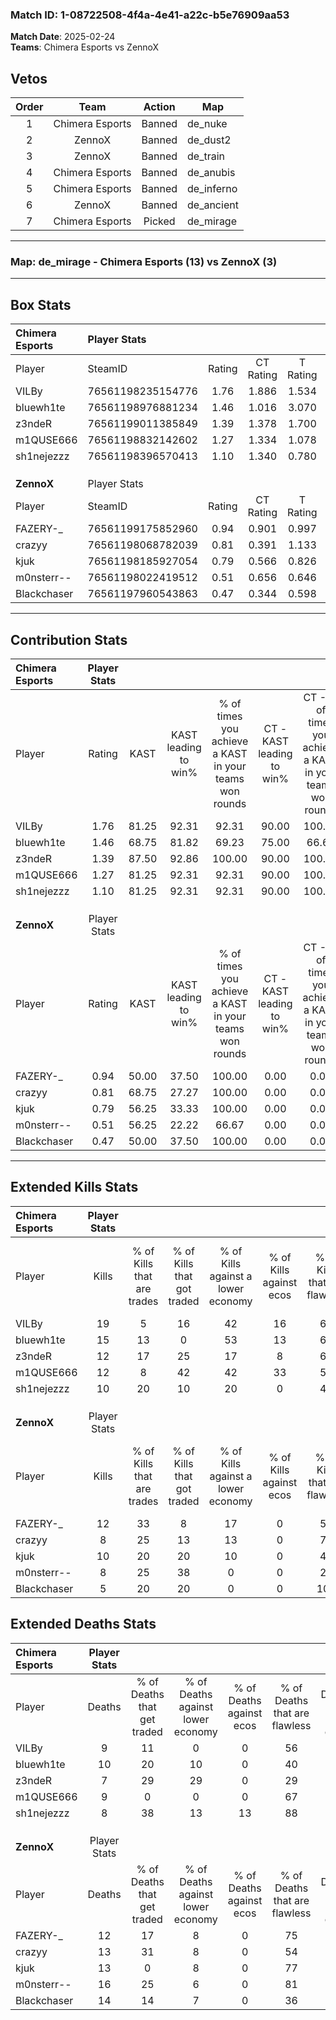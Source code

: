 ### Match ID: 1-08722508-4f4a-4e41-a22c-b5e76909aa53  
**Match Date**: 2025-02-24  
**Teams**: Chimera Esports vs ZennoX  

## Vetos  

| Order | Team | Action | Map |
| :---: | :--: | :----: | --- |
| 1 | Chimera Esports | Banned | de_nuke |
| 2 | ZennoX | Banned | de_dust2 |
| 3 | ZennoX | Banned | de_train |
| 4 | Chimera Esports | Banned | de_anubis |
| 5 | Chimera Esports | Banned | de_inferno |
| 6 | ZennoX | Banned | de_ancient |
| 7 | Chimera Esports | Picked | de_mirage |

---  

### **Map**: de_mirage - Chimera Esports (13) vs ZennoX (3)  
---  

## Box Stats  

| **Chimera Esports** | Player Stats      |        |           |          |       |       |       |         |        |      |     |
| :- | :- | :-: | :-: | :-: | :-: | :-: | :-: | :-: | :-: | :-: | :-: |
| Player              | SteamID           | Rating | CT Rating | T Rating | KAST  |  ADR  | Kills | Assists | Deaths | K/D  | HS% |
| VILBy               | 76561198235154776 |  1.76  |   1.886   |  1.534   | 81.25 | 114.0 |  19   |    2    |   9    | 2.11 | 52  |
| bluewh1te           | 76561198976881234 |  1.46  |   1.016   |  3.070   | 68.75 | 116.4 |  15   |    8    |   10   | 1.50 | 53  |
| z3ndeR              | 76561199011385849 |  1.39  |   1.378   |  1.700   | 87.50 | 76.8  |  12   |    4    |   7    | 1.71 | 33  |
| m1QUSE666           | 76561198832142602 |  1.27  |   1.334   |  1.078   | 81.25 | 75.6  |  12   |    4    |   9    | 1.33 | 33  |
| sh1nejezzz          | 76561198396570413 |  1.10  |   1.340   |  0.780   | 81.25 | 53.7  |  10   |    0    |   8    | 1.25 | 60  |
|                     |                   |        |           |          |       |       |       |         |        |      |     |
|                     |                   |        |           |          |       |       |       |         |        |      |     |
|                     |                   |        |           |          |       |       |       |         |        |      |     |
| **ZennoX**          | Player Stats      |        |           |          |       |       |       |         |        |      |     |
| Player              | SteamID           | Rating | CT Rating | T Rating | KAST  |  ADR  | Kills | Assists | Deaths | K/D  | HS% |
| FAZERY-_            | 76561199175852960 |  0.94  |   0.901   |  0.997   | 50.00 | 78.8  |  12   |    2    |   12   | 1.00 | 75  |
| crazyy              | 76561198068782039 |  0.81  |   0.391   |  1.133   | 68.75 | 70.8  |   8   |    4    |   13   | 0.62 | 62  |
| kjuk                | 76561198185927054 |  0.79  |   0.566   |  0.826   | 56.25 | 59.3  |  10   |    4    |   13   | 0.77 | 60  |
| m0nsterr--          | 76561198022419512 |  0.51  |   0.656   |  0.646   | 56.25 | 42.4  |   8   |    1    |   16   | 0.50 | 62  |
| Blackchaser         | 76561197960543863 |  0.47  |   0.344   |  0.598   | 50.00 | 68.0  |   5   |    3    |   14   | 0.36 | 60  |
---  

## Contribution Stats  

| **Chimera Esports** | Player Stats |       |                      |                                                        |                           |                                                             |                          |                                                            |
| :- | :-: | :-: | :-: | :-: | :-: | :-: | :-: | :-: |
| Player              |    Rating    | KAST  | KAST leading to win% | % of times you achieve a KAST in your teams won rounds | CT - KAST leading to win% | CT - % of times you achieve a KAST in your teams won rounds | T - KAST leading to win% | T - % of times you achieve a KAST in your teams won rounds |
| VILBy               |     1.76     | 81.25 |        92.31         |                         92.31                          |           90.00           |                           100.00                            |          100.00          |                           75.00                            |
| bluewh1te           |     1.46     | 68.75 |        81.82         |                         69.23                          |           75.00           |                            66.67                            |          100.00          |                           75.00                            |
| z3ndeR              |     1.39     | 87.50 |        92.86         |                         100.00                         |           90.00           |                           100.00                            |          100.00          |                           100.00                           |
| m1QUSE666           |     1.27     | 81.25 |        92.31         |                         92.31                          |           90.00           |                           100.00                            |          100.00          |                           75.00                            |
| sh1nejezzz          |     1.10     | 81.25 |        92.31         |                         92.31                          |           90.00           |                           100.00                            |          100.00          |                           75.00                            |
|                     |              |       |                      |                                                        |                           |                                                             |                          |                                                            |
|                     |              |       |                      |                                                        |                           |                                                             |                          |                                                            |
|                     |              |       |                      |                                                        |                           |                                                             |                          |                                                            |
| **ZennoX**          | Player Stats |       |                      |                                                        |                           |                                                             |                          |                                                            |
| Player              |    Rating    | KAST  | KAST leading to win% | % of times you achieve a KAST in your teams won rounds | CT - KAST leading to win% | CT - % of times you achieve a KAST in your teams won rounds | T - KAST leading to win% | T - % of times you achieve a KAST in your teams won rounds |
| FAZERY-_            |     0.94     | 50.00 |        37.50         |                         100.00                         |           0.00            |                            0.00                             |          42.86           |                           100.00                           |
| crazyy              |     0.81     | 68.75 |        27.27         |                         100.00                         |           0.00            |                            0.00                             |          33.33           |                           100.00                           |
| kjuk                |     0.79     | 56.25 |        33.33         |                         100.00                         |           0.00            |                            0.00                             |          42.86           |                           100.00                           |
| m0nsterr--          |     0.51     | 56.25 |        22.22         |                         66.67                          |           0.00            |                            0.00                             |          28.57           |                           66.67                            |
| Blackchaser         |     0.47     | 50.00 |        37.50         |                         100.00                         |           0.00            |                            0.00                             |          50.00           |                           100.00                           |
---  

## Extended Kills Stats  

| **Chimera Esports** | Player Stats |                            |                            |                                    |                         |                              |                                 |                                       |                    |           |
| :- | :-: | :-: | :-: | :-: | :-: | :-: | :-: | :-: | :-: | :-: |
| Player              |    Kills     | % of Kills that are trades | % of Kills that got traded | % of Kills against a lower economy | % of Kills against ecos | % of Kills that are flawless | % of Kills that are close duels | % of Kills that are assisted by flash | Pistol Round Kills | AWP Kills |
| VILBy               |      19      |             5              |             16             |                 42                 |           16            |              68              |                5                |                   0                   |         0          |     0     |
| bluewh1te           |      15      |             13             |             0              |                 53                 |           13            |              67              |                0                |                   7                   |         0          |     2     |
| z3ndeR              |      12      |             17             |             25             |                 17                 |            8            |              67              |                8                |                   0                   |         5          |     4     |
| m1QUSE666           |      12      |             8              |             42             |                 42                 |           33            |              58              |                8                |                   0                   |         0          |     1     |
| sh1nejezzz          |      10      |             20             |             10             |                 20                 |            0            |              40              |                0                |                  10                   |         0          |     2     |
|                     |              |                            |                            |                                    |                         |                              |                                 |                                       |                    |           |
|                     |              |                            |                            |                                    |                         |                              |                                 |                                       |                    |           |
|                     |              |                            |                            |                                    |                         |                              |                                 |                                       |                    |           |
| **ZennoX**          | Player Stats |                            |                            |                                    |                         |                              |                                 |                                       |                    |           |
| Player              |    Kills     | % of Kills that are trades | % of Kills that got traded | % of Kills against a lower economy | % of Kills against ecos | % of Kills that are flawless | % of Kills that are close duels | % of Kills that are assisted by flash | Pistol Round Kills | AWP Kills |
| FAZERY-_            |      12      |             33             |             8              |                 17                 |            0            |              58              |                8                |                   8                   |         0          |     5     |
| crazyy              |      8       |             25             |             13             |                 13                 |            0            |              75              |                0                |                   0                   |         0          |     0     |
| kjuk                |      10      |             20             |             20             |                 10                 |            0            |              40              |                0                |                   0                   |         0          |     1     |
| m0nsterr--          |      8       |             25             |             38             |                 0                  |            0            |              25              |               13                |                   0                   |         1          |     1     |
| Blackchaser         |      5       |             20             |             20             |                 0                  |            0            |             100              |                0                |                   0                   |         0          |     0     |
## Extended Deaths Stats  

| **Chimera Esports** | Player Stats |                             |                                   |                          |                               |                            |                           |               |
| :- | :-: | :-: | :-: | :-: | :-: | :-: | :-: | :-: |
| Player              |    Deaths    | % of Deaths that get traded | % of Deaths against lower economy | % of Deaths against ecos | % of Deaths that are flawless | % of Deaths that are close | % of Deaths while blinded | Deaths to AWP |
| VILBy               |      9       |             11              |                 0                 |            0             |              56               |             0              |             0             |       0       |
| bluewh1te           |      10      |             20              |                10                 |            0             |              40               |             10             |             0             |       1       |
| z3ndeR              |      7       |             29              |                29                 |            0             |              29               |             0              |            14             |       0       |
| m1QUSE666           |      9       |              0              |                 0                 |            0             |              67               |             11             |             0             |       0       |
| sh1nejezzz          |      8       |             38              |                13                 |            13            |              88               |             0              |             0             |       0       |
|                     |              |                             |                                   |                          |                               |                            |                           |               |
|                     |              |                             |                                   |                          |                               |                            |                           |               |
|                     |              |                             |                                   |                          |                               |                            |                           |               |
| **ZennoX**          | Player Stats |                             |                                   |                          |                               |                            |                           |               |
| Player              |    Deaths    | % of Deaths that get traded | % of Deaths against lower economy | % of Deaths against ecos | % of Deaths that are flawless | % of Deaths that are close | % of Deaths while blinded | Deaths to AWP |
| FAZERY-_            |      12      |             17              |                 8                 |            0             |              75               |             8              |             0             |       0       |
| crazyy              |      13      |             31              |                 8                 |            0             |              54               |             15             |             0             |       2       |
| kjuk                |      13      |              0              |                 8                 |            0             |              77               |             0              |             8             |       2       |
| m0nsterr--          |      16      |             25              |                 6                 |            0             |              81               |             0              |             0             |       0       |
| Blackchaser         |      14      |             14              |                 7                 |            0             |              36               |             0              |             7             |       1       |
